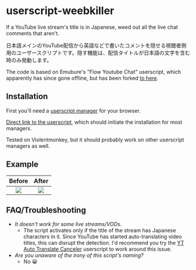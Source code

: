 # userscript-weebkiller

If a YouTube live stream's title is in Japanese, weed out all the live chat comments that aren't.

日本語メインのYouTube配信から英語などで書いたコメントを隠せる視聴者側用のユーザースクリプトです。隠す機能は、配信タイトルが日本語の文字を含む時のみ発動します。

The code is based on Emubure's "Flow Youtube Chat" userscript, which apparently has since gone offline, but has been forked [to here](https://github.com/gepz/userscript/tree/main/packages/flow-youtube-chat).

## Installation
First you'll need a [userscript manager](https://en.wikipedia.org/wiki/Userscript_manager) for your browser.

[Direct link to the userscript](https://github.com/Rainyan/userscript-weebkiller/raw/main/weebkiller.user.js), which should initiate the installation for most managers.

Tested on Violentmonkey, but it should probably work on other userscript managers as well.

## Example

Before                     |  After
:-------------------------:|:-------------------------:
![](https://user-images.githubusercontent.com/6595066/173186270-a636f228-0ed8-4b9d-a981-fd5e1263650b.png)  |  ![](https://user-images.githubusercontent.com/6595066/173186274-562fd475-255e-4cc0-8adc-f141b3aa9b96.png)

## FAQ/Troubleshooting

* _It doesn't work for some live streams/VODs._
  * The script activates only if the title of the stream has Japanese characters in it. Since YouTube has started auto-translating video titles, this can disrupt the detection. I'd recommend you try the [YT Auto Translate Canceler](https://github.com/pcouy/YoutubeAutotranslateCanceler/) userscript to work around this issue.
* _Are you unaware of the irony of this script's naming?_
  * No 😀
